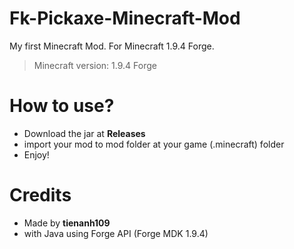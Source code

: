 # Fk-Pickaxe-Minecraft-Mod
My first Minecraft Mod. For Minecraft 1.9.4 Forge.
> Minecraft version: 1.9.4 Forge

# How to use?
- Download the jar at **Releases**
- import your mod to mod folder at your game (.minecraft) folder
- Enjoy!

# Credits
- Made by **tienanh109**
- with Java using Forge API (Forge MDK 1.9.4)
